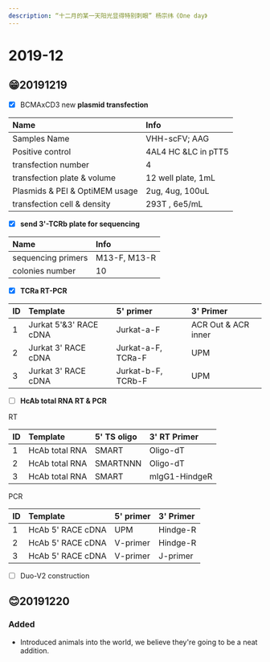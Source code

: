 ```yaml
---
description: “十二月的某一天阳光显得特别刺眼” 杨宗纬《One day》
---
```


# 2019-12

## 😁20191219

* [x] BCMAxCD3 new **plasmid transfection**

| Name | Info |
| :--- | :--- |
| Samples Name | VHH-scFV; AAG |
| Positive control | 4AL4 HC &LC in pTT5 |
| transfection number | 4 |
| transfection plate & volume | 12 well plate, 1mL |
| Plasmids & PEI & OptiMEM usage | 2ug, 4ug, 100uL |
| transfection cell & density | 293T , 6e5/mL |

* [x] **send 3'-TCRb plate for sequencing**  

| Name | Info |
| :--- | :--- |
| sequencing primers | M13-F, M13-R |
| colonies number | 10 |

* [x] **TCRa RT-PCR**

| ID | Template | 5'  primer | 3' Primer |
| :--- | :--- | :--- | :--- |
| 1 | Jurkat 5'&3' RACE cDNA | Jurkat-a-F | ACR Out & ACR inner |
| 2 | Jurkat 3' RACE cDNA | Jurkat-a-F, TCRa-F | UPM |
| 3 | Jurkat 3' RACE cDNA | Jurkat-b-F, TCRb-F | UPM |

* [ ] **HcAb total RNA RT &  PCR**

RT

| ID | Template | 5'  TS oligo  | 3' RT Primer |
| :--- | :--- | :--- | :--- |
| 1 | HcAb total RNA | SMART | Oligo-dT |
| 2 | HcAb total RNA | SMARTNNN | Oligo-dT |
| 3 | HcAb total RNA | SMART | mIgG1-HindgeR |

PCR

| ID | Template | 5'  primer | 3' Primer |
| :--- | :--- | :--- | :--- |
| 1 | HcAb 5' RACE cDNA | UPM | Hindge-R |
| 2 | HcAb 5' RACE cDNA | V-primer | Hindge-R |
| 3 | HcAb 5' RACE cDNA | V-primer | J-primer |

* [ ] Duo-V2 construction

## 😊20191220

### Added

* Introduced animals into the world, we believe they're going to be a neat addition.



## 

